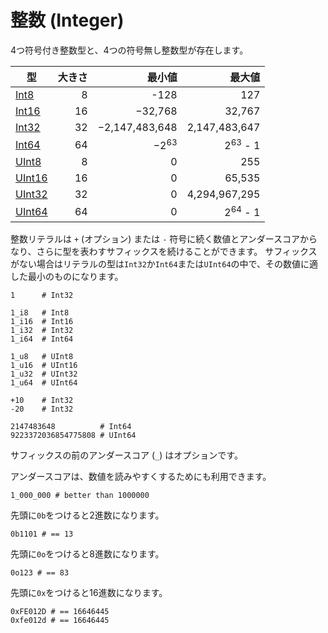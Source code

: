 # 整数 (Integer)

4つ符号付き整数型と、4つの符号無し整数型が存在します。

| 型 | 大きさ | 最小値 | 最大値 |
| ---------- | -----------: | -----------: |-----------: |
| [Int8](http://crystal-lang.org/api/Int8.html) | 8 | -128 | 127 |
| [Int16](http://crystal-lang.org/api/Int16.html) | 16 | −32,768 | 32,767 |
| [Int32](http://crystal-lang.org/api/Int32.html) | 32 | −2,147,483,648 | 2,147,483,647 |
| [Int64](http://crystal-lang.org/api/Int64.html) | 64 | −2<sup>63</sup> | 2<sup>63</sup> - 1 |
| [UInt8](http://crystal-lang.org/api/UInt8.html) | 8 | 0 | 255 |
| [UInt16](http://crystal-lang.org/api/UInt16.html) | 16 | 0 | 65,535 |
| [UInt32](http://crystal-lang.org/api/UInt32.html) | 32 | 0 | 4,294,967,295 |
| [UInt64](http://crystal-lang.org/api/UInt64.html) | 64 | 0 | 2<sup>64</sup> - 1 |

整数リテラルは `+` (オプション) または `-` 符号に続く数値とアンダースコアからなり、さらに型を表わすサフィックスを続けることができます。
サフィックスがない場合はリテラルの型は`Int32`か`Int64`または`UInt64`の中で、その数値に適した最小のものになります。

```crystal
1      # Int32

1_i8   # Int8
1_i16  # Int16
1_i32  # Int32
1_i64  # Int64

1_u8   # UInt8
1_u16  # UInt16
1_u32  # UInt32
1_u64  # UInt64

+10    # Int32
-20    # Int32

2147483648          # Int64
9223372036854775808 # UInt64
```

サフィックスの前のアンダースコア (`_`) はオプションです。

アンダースコアは、数値を読みやすくするためにも利用できます。

```crystal
1_000_000 # better than 1000000
```

先頭に`0b`をつけると2進数になります。

```crystal
0b1101 # == 13
```

先頭に`0o`をつけると8進数になります。

```crystal
0o123 # == 83
```

先頭に`0x`をつけると16進数になります。

```crystal
0xFE012D # == 16646445
0xfe012d # == 16646445
```
